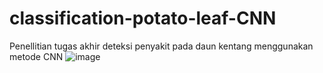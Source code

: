 # classification-potato-leaf-CNN
Penellitian tugas akhir deteksi penyakit pada daun kentang menggunakan metode CNN
![image](https://github.com/user-attachments/assets/e3128236-bc36-4b1e-ac58-b2ebd6b65b4f)

